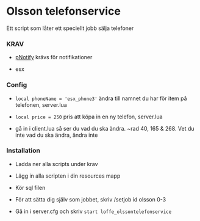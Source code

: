 # Olsson telefonservice
Ett script som låter ett speciellt jobb sälja telefoner

### KRAV

 - [pNotify](https://github.com/Nick78111/pNotify) krävs för notifikationer
  
 - esx

### Config

   - ```local phoneName = 'esx_phone3'``` ändra till namnet du har för item på telefonen, server.lua
   - ```local price = 250``` pris att köpa in en ny telefon, server.lua
   
   - gå in i client.lua så ser du vad du ska ändra. ~rad 40, 165 & 268. Vet du inte vad du ska ändra, ändra inte

### Installation

 - Ladda ner alla scripts under krav

 - Lägg in alla scripten i din resources mapp
 
 - Kör sql filen
 
 - För att sätta dig själv som jobbet, skriv /setjob id olsson 0-3
 
 - Gå in i server.cfg och skriv ```start loffe_olssontelefonservice```
